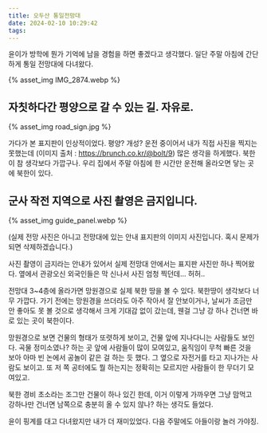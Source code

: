 ```yaml
---
title: 오두산 통일전망대
date: 2024-02-10 10:29:42
tags:
---
```



윤이가 방학에 뭔가 기억에 남을 경험을 하면 좋겠다고 생각했다.
일단 주말 아침에 간단하게 통일 전망대에 다녀왔다.

{% asset_img IMG_2874.webp %}

<!--more-->

## 자칫하다간 평양으로 갈 수 있는 길. 자유로.

{% asset_img road_sign.jpg %}

가다가 본 표지판이 인상적이었다. 평양? 개성? 운전 중이어서 내가 직접 사진을 찍지는 못했는데 (이미지 출처 : https://brunch.co.kr/@bolt/9) 많은 생각을 하게했다. 북한이 참 생각보다 가깝구나. 우리 집에서 주말 아침에 한 시간만 운전해 올라오면 닿는 곳에 북한이 있다. 

## 군사 작전 지역으로 사진 촬영은 금지입니다. 

{% asset_img guide_panel.webp %}

(실제 전망 사진은 아니고 전망대에 있는 안내 표지판의 이미지 사진입니다. 혹시 문제가 되면 삭제하겠습니다.)

사진 촬영이 금지라는 안내가 있어서 실제 전망대 안에서는 표지판 사진만 하나 찍어왔다. 옆에서 관광오신 외국인들은 막 신나서 사진 엄청 찍던데... 허허..

전망대 3~4층에 올라가면 망원경으로 실제 북한 땅을 볼 수 있다. 북한땅이 생각보다 너무 가깝다. 가기 전에는 망원경을 쓰더라도 아주 작아서 잘 안보이거나, 날씨가 조금만 안 좋아도 못 볼 것으로 생각해서 크게 기대감 없이 갔는데, 웬걸 그냥 강 하나 건너면 바로 있는 곳이 북한이다. 

망원경으로 보면 건물의 형태가 또렷하게 보이고, 건물 앞에 지나다니는 사람들도 보인다. 곡물 정미소였나? 하는 곳 앞에 사람들이 많이 모여있고, 움직임이 무척 빠른 것을 보아 아마 빈 논에서 공놀이 같은 걸 하는 듯 했다. 그 옆으로 자전거를 타고 지나가는 사람도 보이고. 또 저 쪽 공터에도 뭘 하는지는 정확히는 모르지만 사람들이 한 무더기 모여있고. 

북한 경비 초소라는 조그만 건물이 하나 있긴 한데, 이거 이렇게 가까우면 그냥 맘먹고 강하나만 건너면 남쪽으로 충분히 올 수 있지 않나? 하는 생각도 들었다. 

윤이 핑계를 대고 다녀왔지만 내가 더 재미있었다. 다음 주말에도 아들이랑 놀러 가야징.